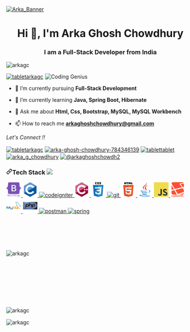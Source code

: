 

[![Arka_Banner](https://user-images.githubusercontent.com/26824033/177314565-9e266bb7-4cc5-4528-a95c-979d104ac835.gif)](https://github.com/arkagc)
<h1 align="center">Hi 👋, I'm Arka Ghosh Chowdhury</h1>
<h3 align="center">I am a Full-Stack Developer from India</h3>

<p align="left"> <img src="https://komarev.com/ghpvc/?username=arkagc&label=Profile%20views&color=0e75b6&style=flat" alt="arkagc" /> </p>

<img src="https://c.tenor.com/2uyENRmiUt0AAAAC/coding.gif" alt="Coding Genius" width="400" align="right"/>

<p align="left"> <a href="https://twitter.com/tabletarkagc" target="blank"><img src="https://img.shields.io/twitter/follow/tabletarkagc?logo=twitter&style=for-the-badge" alt="tabletarkagc" /></a> </p>

- 🔭 I’m currently pursuing **Full-Stack Development**

- 🌱 I’m currently learning **Java, Spring Boot, Hibernate**

- 💬 Ask me about **Html, Css, Bootstrap, MySQL, MySQL Workbench**

- 📫 How to reach me **arkaghoshchowdhury@gmail.com**

<i>Let's Connect !!<animated-image data-catalyst=""><a href="https://raw.githubusercontent.com/ShahriarShafin/ShahriarShafin/main/Assets/handshake.gif" rel="nofollow" data-target="animated-image.originalLink" hidden=""><img src="https://raw.githubusercontent.com/ShahriarShafin/ShahriarShafin/main/Assets/handshake.gif" width="100" style="max-width: 100%;" data-target="animated-image.originalImage" hidden=""></a>
      <span class="AnimatedImagePlayer" data-target="animated-image.player">
        <a data-target="animated-image.replacedLink" class="AnimatedImagePlayer-images" href="https://raw.githubusercontent.com/ShahriarShafin/ShahriarShafin/main/Assets/handshake.gif" target="_blank">
          
      
<a href="https://raw.githubusercontent.com/ShahriarShafin/ShahriarShafin/main/Assets/handshake.gif" rel="nofollow"></a></span></i>
<p align="left">
<a href="https://twitter.com/tabletarkagc" target="blank"><img align="center" src="https://raw.githubusercontent.com/rahuldkjain/github-profile-readme-generator/master/src/images/icons/Social/twitter.svg" alt="tabletarkagc" height="30" width="40" /></a>
<a href="https://linkedin.com/in/arka-ghosh-chowdhury-784346139" target="blank"><img align="center" src="https://raw.githubusercontent.com/rahuldkjain/github-profile-readme-generator/master/src/images/icons/Social/linked-in-alt.svg" alt="arka-ghosh-chowdhury-784346139" height="30" width="40" /></a>
<a href="https://fb.com/tablettablet" target="blank"><img align="center" src="https://raw.githubusercontent.com/rahuldkjain/github-profile-readme-generator/master/src/images/icons/Social/facebook.svg" alt="tablettablet" height="30" width="40" /></a>
<a href="https://instagram.com/arka_g_chowdhury" target="blank"><img align="center" src="https://raw.githubusercontent.com/rahuldkjain/github-profile-readme-generator/master/src/images/icons/Social/instagram.svg" alt="arka_g_chowdhury" height="30" width="40" /></a>
<a href="https://www.hackerrank.com/@arkaghoshchowdh2" target="blank"><img align="center" src="https://raw.githubusercontent.com/rahuldkjain/github-profile-readme-generator/master/src/images/icons/Social/hackerrank.svg" alt="@arkaghoshchowdh2" height="30" width="40" /></a>
</p>

<h3 align="left" dir="auto"><a id="user-content-tech-stack--" class="anchor" aria-hidden="true" href="#tech-stack--"><svg class="octicon octicon-link" viewBox="0 0 16 16" version="1.1" width="16" height="16" aria-hidden="true"><path fill-rule="evenodd" d="M7.775 3.275a.75.75 0 001.06 1.06l1.25-1.25a2 2 0 112.83 2.83l-2.5 2.5a2 2 0 01-2.83 0 .75.75 0 00-1.06 1.06 3.5 3.5 0 004.95 0l2.5-2.5a3.5 3.5 0 00-4.95-4.95l-1.25 1.25zm-4.69 9.64a2 2 0 010-2.83l2.5-2.5a2 2 0 012.83 0 .75.75 0 001.06-1.06 3.5 3.5 0 00-4.95 0l-2.5 2.5a3.5 3.5 0 004.95 4.95l1.25-1.25a.75.75 0 00-1.06-1.06l-1.25 1.25a2 2 0 01-2.83 0z"></path></svg></a>Tech Stack  <i><a href="https://camo.githubusercontent.com/beb64ff21c883e318e4f5db5231c2ba4175705bea1c9249e82a41ab375db4f75/68747470733a2f2f6d65646961322e67697068792e636f6d2f6d656469612f51737347456d706b79454f684243623765312f67697068792e6769663f6369643d656366303565343761306e336769316266716e74716d6f62386739616964316f796a327772336473336d67373030626c267269643d67697068792e676966" rel="nofollow"><img src="https://camo.githubusercontent.com/beb64ff21c883e318e4f5db5231c2ba4175705bea1c9249e82a41ab375db4f75/68747470733a2f2f6d65646961322e67697068792e636f6d2f6d656469612f51737347456d706b79454f684243623765312f67697068792e6769663f6369643d656366303565343761306e336769316266716e74716d6f62386739616964316f796a327772336473336d67373030626c267269643d67697068792e676966" width="35" style="max-width: 100%;"></a></i></h3>
<p align="left"> <a href="https://getbootstrap.com" target="_blank" rel="noreferrer"> <img src="https://raw.githubusercontent.com/devicons/devicon/master/icons/bootstrap/bootstrap-plain-wordmark.svg" alt="bootstrap" width="40" height="40"/> </a> <a href="https://www.cprogramming.com/" target="_blank" rel="noreferrer"> <img src="https://raw.githubusercontent.com/devicons/devicon/master/icons/c/c-original.svg" alt="c" width="40" height="40"/> </a> <a href="https://codeigniter.com" target="_blank" rel="noreferrer"> <img src="https://cdn.worldvectorlogo.com/logos/codeigniter.svg" alt="codeigniter" width="40" height="40"/> </a> <a href="https://www.w3schools.com/cpp/" target="_blank" rel="noreferrer"> <img src="https://raw.githubusercontent.com/devicons/devicon/master/icons/cplusplus/cplusplus-original.svg" alt="cplusplus" width="40" height="40"/> </a> <a href="https://www.w3schools.com/css/" target="_blank" rel="noreferrer"> <img src="https://raw.githubusercontent.com/devicons/devicon/master/icons/css3/css3-original-wordmark.svg" alt="css3" width="40" height="40"/> </a> <a href="https://git-scm.com/" target="_blank" rel="noreferrer"> <img src="https://www.vectorlogo.zone/logos/git-scm/git-scm-icon.svg" alt="git" width="40" height="40"/> </a> <a href="https://www.w3.org/html/" target="_blank" rel="noreferrer"> <img src="https://raw.githubusercontent.com/devicons/devicon/master/icons/html5/html5-original-wordmark.svg" alt="html5" width="40" height="40"/> </a> <a href="https://www.java.com" target="_blank" rel="noreferrer"> <img src="https://raw.githubusercontent.com/devicons/devicon/master/icons/java/java-original.svg" alt="java" width="40" height="40"/> </a> <a href="https://developer.mozilla.org/en-US/docs/Web/JavaScript" target="_blank" rel="noreferrer"> <img src="https://raw.githubusercontent.com/devicons/devicon/master/icons/javascript/javascript-original.svg" alt="javascript" width="40" height="40"/> </a> <a href="https://laravel.com/" target="_blank" rel="noreferrer"> <img src="https://raw.githubusercontent.com/devicons/devicon/master/icons/laravel/laravel-plain-wordmark.svg" alt="laravel" width="40" height="40"/> </a> <a href="https://www.mysql.com/" target="_blank" rel="noreferrer"> <img src="https://raw.githubusercontent.com/devicons/devicon/master/icons/mysql/mysql-original-wordmark.svg" alt="mysql" width="40" height="40"/> </a> <a href="https://www.php.net" target="_blank" rel="noreferrer"> <img src="https://raw.githubusercontent.com/devicons/devicon/master/icons/php/php-original.svg" alt="php" width="40" height="40"/> </a> <a href="https://postman.com" target="_blank" rel="noreferrer"> <img src="https://www.vectorlogo.zone/logos/getpostman/getpostman-icon.svg" alt="postman" width="40" height="40"/> </a> <a href="https://spring.io/" target="_blank" rel="noreferrer"> <img src="https://www.vectorlogo.zone/logos/springio/springio-icon.svg" alt="spring" width="40" height="40"/> </a> </p>

<br/><br/><br/><br/>
<p><img align="left" src="https://github-readme-stats.vercel.app/api/top-langs?username=arkagc&show_icons=true&locale=en&layout=compact" alt="arkagc" /></p>
<br/><br/><br/><br/>
<br/><br/><br/><br/>
<p><img align="center" src="https://github-readme-stats.vercel.app/api?username=arkagc&show_icons=true&locale=en" alt="arkagc" /></p>
<p><img align="center" src="https://github-readme-streak-stats.herokuapp.com/?user=arkagc&" alt="arkagc" /></p>
